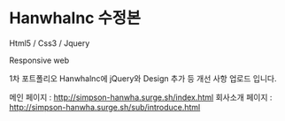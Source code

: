 # Hanwhalnc 수정본

Html5 / Css3 / Jquery

Responsive web

1차 포트폴리오 Hanwhalnc에 jQuery와 Design 추가 등 개선 사항 업로드 입니다.

메인 페이지 : http://simpson-hanwha.surge.sh/index.html
회사소개 페이지 : http://simpson-hanwha.surge.sh/sub/introduce.html
